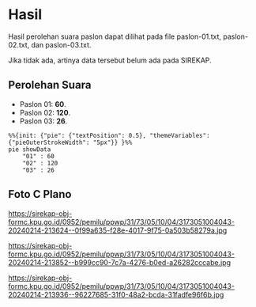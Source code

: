 # Hasil

Hasil perolehan suara paslon dapat dilihat pada file paslon-01.txt, paslon-02.txt, dan paslon-03.txt.

Jika tidak ada, artinya data tersebut belum ada pada SIREKAP.

## Perolehan Suara

 * Paslon 01: **60**.
 * Paslon 02: **120**.
 * Paslon 03: **26**.

```mermaid
%%{init: {"pie": {"textPosition": 0.5}, "themeVariables": {"pieOuterStrokeWidth": "5px"}} }%%
pie showData
    "01" : 60
    "02" : 120
    "03" : 26
```
## Foto C Plano

https://sirekap-obj-formc.kpu.go.id/0952/pemilu/ppwp/31/73/05/10/04/3173051004043-20240214-213624--0f99a635-f28e-4017-9f75-0a503b58279a.jpg

https://sirekap-obj-formc.kpu.go.id/0952/pemilu/ppwp/31/73/05/10/04/3173051004043-20240214-213852--b999cc90-7c7a-4276-b0ed-a26282cccabe.jpg

https://sirekap-obj-formc.kpu.go.id/0952/pemilu/ppwp/31/73/05/10/04/3173051004043-20240214-213936--96227685-31f0-48a2-bcda-31fadfe96f6b.jpg
